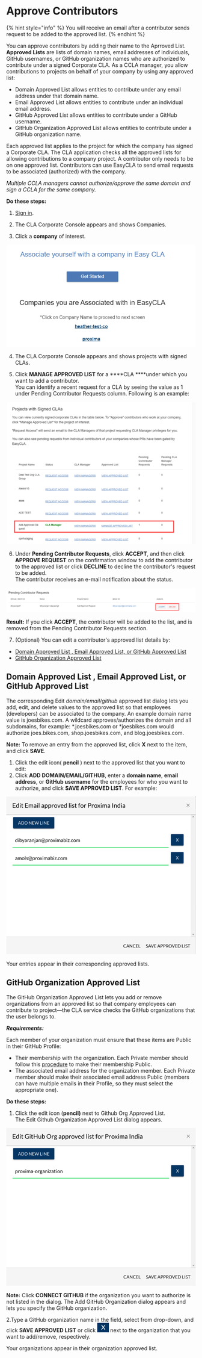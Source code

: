# Approve Contributors

{% hint style="info" %}
You will receive an email after a contributor sends request to be added to the approved list.
{% endhint %}

You can approve contributors by adding their name to the Aprroved List. **Approved Lists** are lists of domain names, email addresses of individuals, GitHub usernames, or GitHub organization names who are authorized to contribute under a signed Corporate CLA. As a CCLA manager, you allow contributions to projects on behalf of your company by using any approved list:

* Domain Approved List allows entities to contribute under any email address under that domain name.
* Email Approved List allows entities to contribute under an individual email address.
* GitHub Approved List allows entities to contribute under a GitHub username.
* GitHub Organization Approved List allows entities to contribute under a GitHub organization name.

Each approved list applies to the project for which the company has signed a Corporate CLA. The CLA application checks all the approved lists for allowing contributions to a company project. A contributor only needs to be on one approved list. Contributors can use EasyCLA to send email requests to be associated \(authorized\) with the company.

_Multiple CCLA managers cannot authorize/approve the same domain and sign a CCLA for the same company._

**Do these steps:**

1. ​[Sign in](sign-in-to-the-cla-corporate-console.md).

2. The CLA Corporate Console appears and shows Companies.

3. Click a **company** of interest.

![cla manager associated companies](../../.gitbook/assets/cla-manager-associated-companies.png)

4. The CLA Corporate Console appears and shows projects with signed CLAs.

5. Click **MANAGE APPROVED LIST** for a ****CLA ****under which you want to add a contributor.  
You can identify a recent request for a CLA by seeing the value as 1 under Pending Contributor Requests column. Following is an example:

![projects with signed clas](../../.gitbook/assets/projects-with-signed-clas.png)

6. Under **Pending Contributor Requests**, click **ACCEPT**, and then click **APPROVE REQUEST** on the confirmation window to add the contributor to the approved list or click **DECLINE** to decline the contributor's request to be added.  
The contributor receives an e-mail notification about the status.

![accept or decline a contributor](../../.gitbook/assets/accept-or-decline-a-contributor.png)

**Result:** If you click **ACCEPT**, the contributor will be added to the list, and is removed from the Pending Contributor Requests section.

7. \(Optional\) You can edit a contributor's approved list details by:

* [Domain Approved List , Email Approved List, or GitHub Approved List](approve-contributors.md#domain-whitelist-email-whitelist-or-github-whitelist)
* [GitHub Organization Approved List](approve-contributors.md#github-organization-whitelist)

## Domain Approved List , Email Approved List, or GitHub Approved List <a id="domain-whitelist-email-whitelist-or-github-whitelist"></a>

The corresponding Edit _domain/email/github_ approved list dialog lets you add, edit, and delete values to the approved list so that employees \(developers\) can be associated to the company. An example domain name value is joesbikes.com. A wildcard approves/authorizes the domain and all subdomains, for example: \*.joesbikes.com or \*joesbikes.com would authorize joes.bikes.com, shop.joesbikes.com, and blog.joesbikes.com.

**Note:** To remove an entry from the approved list, click **X** next to the item, and click **SAVE**.

1. Click the edit icon\( **pencil** \) next to the approved list that you want to edit:
2. Click **ADD DOMAIN/EMAIL/GITHUB**, enter a **domain name**, **email address**, or **GitHub username** for the employees for who you want to authorize, and click **SAVE APPROVED LIST**. For example:

![](../../.gitbook/assets/email-approved-list.png)

Your entries appear in their corresponding approved lists.

## GitHub Organization Approved List <a id="github-organization-whitelist"></a>

The GitHub Organization Approved List lets you add or remove organizations from an approved list so that company employees can contribute to project—the CLA service checks the GitHub organizations that the user belongs to.

_**Requirements:**_

Each member of your organization must ensure that these items are Public in their GitHub Profile:

* Their membership with the organization. Each Private member should follow this [procedure](https://help.github.com/en/articles/publicizing-or-hiding-organization-membership) to make their membership Public.
* The associated email address for the organization member. Each Private member should make their associated email address Public \(members can have multiple emails in their Profile, so they must select the appropriate one\).

**Do these steps:**

1. Click the edit icon \(**pencil\)** next to Github Org Approved List.  
    The Edit Github Organization Approved List dialog appears.

![GitHub Org Approved List](../../.gitbook/assets/github-org-approved-list.png)

**Note:** Click **CONNECT GITHUB** if the organization you want to authorize is not listed in the dialog. The Add GitHub Organization dialog appears and lets you specify the GitHub organization.

2.Type a GitHub organization name in the field, select from drop-down, and click **SAVE APPROVED LIST** or click ![](../../.gitbook/assets/close-icon.png) next to the organization that you want to add/remove, respectively.

Your organizations appear in their organization approved list.

